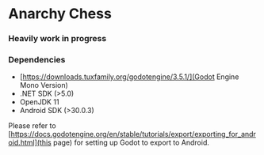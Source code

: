 # Anarchy Chess

### Heavily work in progress

### Dependencies

- [https://downloads.tuxfamily.org/godotengine/3.5.1/](Godot Engine Mono Version)
- .NET SDK (>5.0)
- OpenJDK 11
- Android SDK (>30.0.3)

Please refer to [https://docs.godotengine.org/en/stable/tutorials/export/exporting_for_android.html](this page) for setting up Godot to export to Android.
